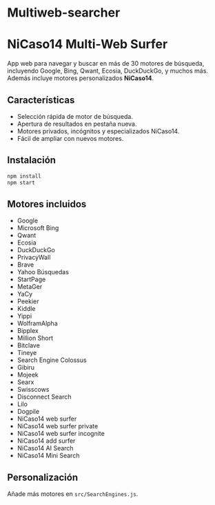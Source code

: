 # Multiweb-searcher

# NiCaso14 Multi-Web Surfer

App web para navegar y buscar en más de 30 motores de búsqueda, incluyendo Google, Bing, Qwant, Ecosia, DuckDuckGo, y muchos más. Además incluye motores personalizados **NiCaso14**.

## Características

- Selección rápida de motor de búsqueda.
- Apertura de resultados en pestaña nueva.
- Motores privados, incógnitos y especializados NiCaso14.
- Fácil de ampliar con nuevos motores.

## Instalación

```bash
npm install
npm start
```

## Motores incluidos

- Google
- Microsoft Bing
- Qwant
- Ecosia
- DuckDuckGo
- PrivacyWall
- Brave
- Yahoo Búsquedas
- StartPage
- MetaGer
- YaCy
- Peekier
- Kiddle
- Yippi
- WolframAlpha
- Bipplex
- Million Short
- Bitclave
- Tineye
- Search Engine Colossus
- Gibiru
- Mojeek
- Searx
- Swisscows
- Disconnect Search
- Lilo
- Dogpile
- NiCaso14 web surfer
- NiCaso14 web surfer private
- NiCaso14 web surfer incognite
- NiCaso14 add surfer
- NiCaso14 AI Search
- NiCaso14 Mini Search

## Personalización

Añade más motores en `src/SearchEngines.js`.
